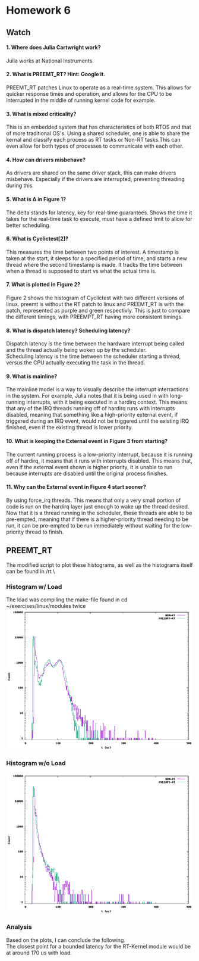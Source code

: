 # Homework 6
## Watch
#### 1. Where does Julia Cartwright work? 
Julia works at National Instruments.
#### 2. What is PREEMT_RT? Hint: Google it.
PREEMT_RT patches Linux to operate as a real-time system. This allows for quicker response times and operation, and allows for the CPU to be interrupted in the middle of running kernel code for example.
#### 3. What is mixed criticality?
This is an embedded system that has characteristics of both RTOS and that of more traditional OS's. Using a shared scheduler, one is able to share the kernal and classify each process as RT tasks or Non-RT tasks.This can even allow for both types of processes to communicate with each other. 
#### 4. How can drivers misbehave?
As drivers are shared on the same driver stack, this can make drivers misbehave. Especially if the drivers are interrupted, preventing threading during this.
#### 5. What is Δ in Figure 1?
The delta stands for latency, key for real-time guarantees. Shows the time it takes for the real-time task to execute, must have a defined limit to allow for better scheduling. 
#### 6. What is Cyclictest[2]?
This measures the time between two points of interest. A timestamp is taken at the start, it sleeps for a specified period of time, and starts a new thread where the second timestamp is made. It tracks the time between when a thread is supposed to start vs what the actual time is. 
#### 7. What is plotted in Figure 2?
Figure 2 shows the histogram of Cyclictest with two different versions of linux. preemt is without the RT patch to linux and PREEMT_RT is with the patch, represented as purple and green respectivly. This is just to compare the different timings, with PREEMPT_RT having more consistent timings. 
#### 8. What is dispatch latency? Scheduling latency?
Dispatch latency is the time between the hardware interrupt being called and the thread actually being woken up by the scheduler. \
Scheduling latency is the time between the scheduler starting a thread, versus the CPU actually executing the task in the thread. 
#### 9. What is mainline?
The mainline model is a way to visually describe the interrupt interractions in the system. For example, Julia notes that it is being used in with long-running interrupts, with it being executed in a hardirq context. This means that any of the IRQ threads running off of hardirq runs with interrupts disabled, meaning that something like a high-priority external event, if triggered during an IRQ event, would not be triggered until the existing IRQ finished, even if the existing thread is lower priority. 
#### 10. What is keeping the External event in Figure 3 from starting?
The current running process is a low-priority interrupt, because it is running off of hardirq, it means that it runs with interrupts disabled. This means that, even if the external event shown is higher priority, it is unable to run because interrupts are disabled until the original process finishes.
#### 11. Why can the External event in Figure 4 start sooner?
By using force_irq threads. This means that only a very small portion of code is run on the hardirq layer just enough to wake up the thread desired. Now that it is a thread running in the scheduler, these threads are able to be pre-empted, meaning that if there is a higher-priority thread needing to be run, it can be pre-empted to be run immediately without waiting for the low-priority thread to finish.
## PREEMT_RT
The modified script to plot these histograms, as well as the histograms itself can be found in /rt \
### Histogram w/ Load
The load was compiling the make-file found in cd ~/exercises/linux/modules twice \
![With load](cyclictest.png)
### Histogram w/o Load
![Without load](cyclictest_noload.png)
### Analysis
Based on the plots, I can conclude the following. \
The closest point for a bounded latency for the RT-Kernel module would be at around 170 us with load. 
